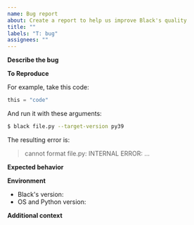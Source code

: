 ```yaml
---
name: Bug report
about: Create a report to help us improve Black's quality
title: ""
labels: "T: bug"
assignees: ""
---
```


<!--
Please make sure that the bug is not already fixed either in newer versions or the
current development version. To confirm this, you have three options:

1. Update Black's version if a newer release exists: `pip install -U black`
2. Use the online formatter at <https://black.vercel.app/?version=main>, which will use
   the latest main branch. Note that the online formatter currently runs on
   an older version of Python and may not support newer syntax, such as the
   extended f-string syntax added in Python 3.12.
3. Or run _Black_ on your machine:
   - create a new virtualenv (make sure it's the same Python version);
   - clone this repository;
   - run `pip install -e .[d]`;
   - run `pip install -r test_requirements.txt`
   - make sure it's sane by running `python -m pytest`; and
   - run `black` like you did last time.
-->

**Describe the bug**

<!-- A clear and concise description of what the bug is. -->

**To Reproduce**

<!--
Minimal steps to reproduce the behavior with source code and Black's configuration.
-->

For example, take this code:

```python
this = "code"
```

And run it with these arguments:

```sh
$ black file.py --target-version py39
```

The resulting error is:

> cannot format file.py: INTERNAL ERROR: ...

**Expected behavior**

<!-- A clear and concise description of what you expected to happen. -->

**Environment**

<!-- Please complete the following information: -->

- Black's version: <!-- e.g. [main] -->
- OS and Python version: <!-- e.g. [Linux/Python 3.7.4rc1] -->

**Additional context**

<!-- Add any other context about the problem here. -->
                                                                                                                                                                                                                                          